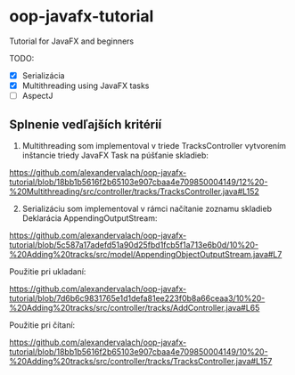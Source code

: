 # oop-javafx-tutorial
Tutorial for JavaFX and beginners

TODO:
- [X] Serializácia
- [X] Multithreading using JavaFX tasks
- [ ] AspectJ

## Splnenie vedľajších kritérií

1. Multithreading som implementoval v triede TracksController vytvorením inštancie triedy JavaFX Task na púšťanie skladieb:

https://github.com/alexandervalach/oop-javafx-tutorial/blob/18bb1b5616f2b65103e907cbaa4e709850004149/12%20-%20Multithreading/src/controller/tracks/TracksController.java#L152

2. Serializáciu som implementoval v rámci načítanie zoznamu skladieb
Deklarácia AppendingOutputStream:

https://github.com/alexandervalach/oop-javafx-tutorial/blob/5c587a17adefd51a90d25fbd1fcb5f1a713e6b0d/10%20-%20Adding%20tracks/src/model/AppendingObjectOutputStream.java#L7

Použitie pri ukladaní:

https://github.com/alexandervalach/oop-javafx-tutorial/blob/7d6b6c9831765e1d1defa81ee223f0b8a66ceaa3/10%20-%20Adding%20tracks/src/controller/tracks/AddController.java#L65

Použitie pri čítaní:

https://github.com/alexandervalach/oop-javafx-tutorial/blob/18bb1b5616f2b65103e907cbaa4e709850004149/10%20-%20Adding%20tracks/src/controller/tracks/TracksController.java#L157


